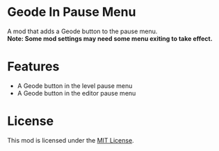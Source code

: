 # Geode In Pause Menu
A mod that adds a Geode button to the pause menu.\
**Note: Some mod settings may need some menu exiting to take effect.**

# Features
- A Geode button in the level pause menu
- A Geode button in the editor pause menu

# License
This mod is licensed under the [MIT License](./LICENSE).